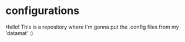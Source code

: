 # configurations
Hello!
This is a repository where I'm gonna put the .config files from my 'datamat' :)

